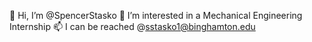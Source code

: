 👋 Hi, I’m @SpencerStasko
👀 I’m interested in a Mechanical Engineering Internship
📫 I can be reached @sstasko1@binghamton.edu
